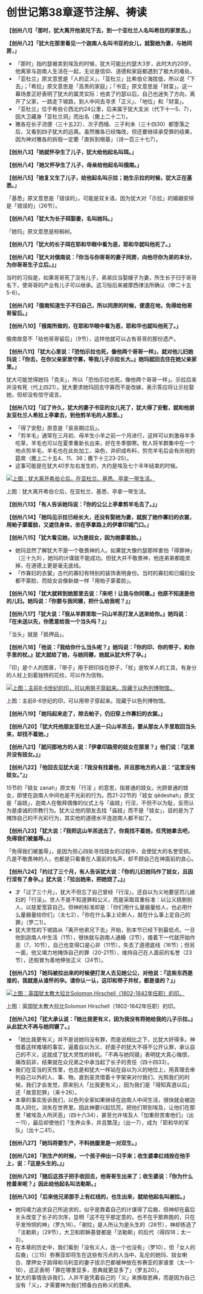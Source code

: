 # 创世记第38章逐节注解、祷读

**【创卅八1】「那时，犹大离开他弟兄下去，到一个亚杜兰人名叫希拉的家里去。」**

**【创卅八2】「犹大在那里看见一个迦南人名叫书亚的女儿，就娶她为妻，与她同房，」**

- 「那时」指约瑟被卖到埃及的时候，犹大可能比约瑟大3岁，此时大约20岁。他离家与迦南人生活在一起，无论是信仰、道德和家庭都遇到了极大的难处。
- 「亚杜兰」原文意思是「人的正义」，「亚杜兰」比希伯仑海拔低，所以说「下去」；「希拉」原文意思是「高贵的家庭」；「书亚」原文意思是「财富」。这一幕场景正好表明了犹大的属灵实际：他卖了约瑟以后，自己也迷失了方向，离开了父家，一路走下坡路，到人中间去寻求「正义」、「地位」和「财富」。
- 「亚杜兰」位于希伯仑西北约24公里，后来属于犹大支派（代下十一5、7），因大卫藏身「亚杜兰洞」而出名（撒上二十二1）。
- 雅各在长子流便（三十五22）、次子西缅、三子利未（三十四30）都堕落之后，又看到四子犹大的远离。虽然雅各已经悔改，但还要继续承受罪的结果，因为神对雅各的拆毁一定要「直拆到根基」（诗一百三十七7）。

**【创卅八3】「她就怀孕生了儿子，犹大给他起名叫珥。」**

**【创卅八4】「她又怀孕生了儿子，母亲给他起名叫俄南。」**

**【创卅八5】「她复又生了儿子，给他起名叫示拉；她生示拉的时候，犹大正在基悉。」**

「基悉」原文意思是「错误的」，可能是双关语，因为犹大对「示拉」的婚姻安排是「错误的」（26节）。

**【创卅八6】「犹大为长子珥娶妻，名叫她玛。」**

「她玛」原文意思是棕榈树。

**【创卅八7】「犹大的长子珥在耶和华眼中看为恶，耶和华就叫他死了。」**

**【创卅八8】「犹大对俄南说：『你当与你哥哥的妻子同房，向他尽你为弟的本分，为你哥哥生子立后。』」**

当时的习俗是，如果哥哥死了没有儿子，弟弟应当娶嫂子为妻，所生长子归于哥哥名下，使哥哥的产业有儿子可以继承。这习俗后来被摩西律法所确认（申二十五5-6）。

**【创卅八9】「俄南知道生子不归自己，所以同房的时候，便遗在地，免得给他哥哥留后。」**

**【创卅八10】「俄南所做的，在耶和华眼中看为恶，耶和华也就叫他死了。」**

俄南故意不「给他哥哥留后」（9节），这样他就可以占有哥哥的那份遗产。

**【创卅八11】「犹大心里说：『恐怕示拉也死，像他两个哥哥一样』，就对他儿妇她玛说：『你去，在你父亲家里守寡，等我儿子示拉长大。』她玛就回去住在她父亲家里。」**

犹大可能觉得她玛「克夫」，所以「恐怕示拉也死，像他两个哥哥一样」。示拉后来并没有死（代上四21）。犹大要求她玛回去守寡而不是改嫁，表示答应将让示拉娶她，但却没有信守诺言。

**【创卅八12】「过了许久，犹大的妻子书亚的女儿死了，犹大得了安慰，就和他朋友亚杜兰人希拉上亭拿去，到他剪羊毛的人那里。」**

- 「得了安慰」原意是「哀丧期过后」。
- 「剪羊毛」通常在三月初、母羊生小羊之前一个月进行，这样可以刺激母羊多吃草，羊毛也可以在夏季重新长出来，好在冬季御寒。牧人将羊群集中在一个地点剪羊毛，羊毛也在此处加工、染色，并织成布料，剪完羊毛后会有庆祝的筵席（撒上二十五4、11、36；撒下十三23-25）。
- 这事可能是在犹大40岁左右发生的，大约是埃及七个丰年结束的时候。

[![上图：犹大离开希伯仑后，在亚杜兰、基悉、亭拿一带生活。](img/judah.gif)](img/judah.gif)

上图：犹大离开希伯仑后，在亚杜兰、基悉、亭拿一带生活。

**【创卅八13】「有人告诉她玛说：『你的公公上亭拿剪羊毛去了。』」**

**【创卅八14】「她玛见示拉已经长大，还没有娶她为妻，就脱了她作寡妇的衣裳，用帕子蒙着脸，又遮住身体，坐在亭拿路上的伊拿印城门口。」**

**【创卅八15】「犹大看见她，以为是妓女，因为她蒙着脸。」**

- 她玛显然了解犹大不是一个敬畏神的人。如果犹大像约瑟那样害怕「得罪神」（三十九9），她玛的计谋就不能成功。但犹大并不敬畏神，他连弟弟都能卖掉，在道德上更是毫无底线。
- 「作寡妇的衣裳」古代的寡妇有特别的装饰表明身份。当时的寡妇和已婚妇女都不蒙脸，而妓女会像新娘一样「用帕子蒙着脸」。

**【创卅八16】「犹大就转到她那里去说：『来吧！让我与你同寝。』他原不知道是他的儿妇。她玛说：『你要与我同寝，把什么给我呢？』」**

**【创卅八17】「犹大说：『我从羊群里取一只山羊羔打发人送来给你。』她玛说：『在未送以先，你愿意给我一个当头吗？』」**

「当头」就是「抵押品」。

**【创卅八18】「他说：『我给你什么当头呢？』她玛说：『你的印、你的带子，和你手里的杖。』犹大就给了她，与她同寝，她就从犹大怀了孕。」**

「印」是个人的图章，「带子」用于把印挂在脖子，「杖」是牧羊人的工具，有身分的人杖上刻着独特的花纹，可以作为信物。

[![上图：主前8-6世纪的印，可以用带子穿起来。现藏于以色列博物馆。](img/seal.jpg)](img/seal.jpg)

上图：主前8-6世纪的印，可以用带子穿起来。现藏于以色列博物馆。

**【创卅八19】「她玛起来走了，除去帕子，仍旧穿上作寡妇的衣裳。」**

**【创卅八20】「犹大托他朋友亚杜兰人送一只山羊羔去，要从那女人手里取回当头来，却找不着她，」**

**【创卅八21】「就问那地方的人说：『伊拿印路旁的妓女在那里？』他们说：『这里并没有妓女。』」**

**【创卅八22】「他回去见犹大说：『我没有找着他，并且那地方的人说：“这里没有妓女。”』」**

15节的「妓女 zanah」原文有「行淫 」的意思，指普通的妓女。光顾普通的妓女，即使在迦南人中间也是不光彩的行为。而21-22节的「妓女 qĕdeshah」原文是「庙妓」，迦南人在敬拜偶像的仪式上与「庙妓」行淫，不但不以为耻，反而认为是虔诚的宗教行为。犹大让他的朋友去找「庙妓」而不是「妓女」，目的是为了掩饰自己的不光彩行为，其实他的道德水平连迦南人都不如了。

**【创卅八23】「犹大说：『我把这山羊羔送去了，你竟找不着她，任凭她拿去吧，免得我们被羞辱。』」**

「免得我们被羞辱」，是因为担心四处寻找妓女的过程中，会使犹大的名誉受损。凡是不敬畏神的人，也都是只看重在人面前的名声，却不顾自己在神面前的良心。

**【创卅八24】「约过了三个月，有人告诉犹大说：『你的儿妇她玛作了妓女，且因行淫有了身孕。』犹大说：『拉出她来，把她烧了。』」**

- 才「过了三个月」，犹大不但忘了自己曾经「行淫」，还自以为义地要惩罚儿媳妇的「行淫」。世人不是不知道罪和公义，而是采取双重标准：以公义挑剔别人，以慈爱宽容自己。但神的标准却是：「你们用什么量器量给人，也必用什么量器量给你们」（太七2），「你在什么事上论断人，就在什么事上定自己的罪」（罗二1）。
- 犹大灵性的下坡路从「离开他弟兄下去」开始，到本节已经下到最低点。一旦他到迦南人中生活（1节），很快就与迦南人通婚（2节），接着下一代就开始作恶（7、10节），自己也变得口是心非（11节），失去了道德底线（16节）；但另一面，他又竭力地掩饰自己的罪（20-21节），维持自己在人面前的名誉（23节），还假冒为善地伸张正义（24节）。

**【创卅八25】「她玛被拉出来的时候便打发人去见她公公，对他说：『这些东西是谁的，我就是从谁怀的孕。请你认一认，这印和带子并杖，都是谁的？』」**

[![上图：英国犹太教大拉比Solomon Hirschell（1802-1842年任职）的印。](img/seal-of-rabbi-solomon-hirschel.jpg)](img/seal-of-rabbi-solomon-hirschel.jpg)

上图：英国犹太教大拉比Solomon Hirschell（1802-1842年任职）的印。

**【创卅八26】「犹大承认说：『她比我更有义，因为我没有将她给我的儿子示拉。』从此犹大不再与她同寝了。」**

- 「她比我更有义」并不是说她玛没有罪，而是说相比之下，比犹大好得多。神借着这样难堪的事实，逼着自以为义、好面子的犹大不得不公开认罪，承认自己的不义，这就成了犹大灵性的转机。「不再与她同寝」表明犹大真心悔恨，痛改前非，结果就在众兄弟之中承当起了长子的责任（四十四33）。
- 我们在亚当的天性里，也总是和犹大一样站在自以为义的地位上，用真理去审判自己以外的人、事、物。直到圣灵借着十字架来对付我们、光照我们的时候，我们才会发觉，原来别人「比我更有义」，因为我们是「得知真道以后」还「故意犯罪」（来十26）。
- 本章的事实告诉我们，以色列全家如果继续在迦南人中间生活，很快就会被迦南人同化，消失在世界里。因此神要兴起饥荒，把他们带到埃及，让他们在那里「被埃及人所厌恶」（四十六34），甚至允许埃及人「加重担苦害他们」（出一11），最后却使他们「生养众多，并且繁茂」（出一7），成为「耶和华的军队」（出十二41）。

**【创卅八27】「她玛将要生产，不料她腹里是一对双生。」**

**【创卅八28】「到生产的时候，一个孩子伸出一只手来；收生婆拿红线拴在他手上，说：『这是头生的。』」**

**【创卅八29】「随后这孩子把手收回去，他哥哥生出来了；收生婆说：『你为什么抢着来呢？』因此给他起名叫法勒斯。」**

**【创卅八30】「后来他兄弟那手上有红线的，也生出来，就给他起名叫谢拉。」**

- 她玛竭力追求自己所追求的，似乎是靠着自己的计谋得了后裔，但神却在最后关头改变了长子的次序，显明「这不在乎那定意的，也不在乎那奔跑的，只在乎发怜悯的神」（罗九16）。「谢拉」是人所认为是头生的（28节），神却拣选了「法勒斯」（29节），大卫和耶稣基督都是「法勒斯」的后代（得四18；太一3）。
- 在本章的历史中，我们看到「没有义人，连一个也没有」（罗10），但「女人的后裔」（三15）弥赛亚却将生在这些有污点的人当中，乱伦的她玛、妓女喇合、摩押女子路得和乌利亚的妻子拔示巴都被神放在弥赛亚的家谱里（太一1-16），这正表明「罪在哪里显多，恩典就更显多了」（罗五20）。
- 犹大的事情告诉我们，人并不是凭着自己的「义」来换取恩典，而是因为自己没有「义」，才需要神为我们预备白白称义的恩典。
